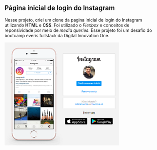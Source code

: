 ## Página inicial de login do Instagram

Nesse projeto, criei um clone da pagina inicial de login do Instagram utilizando **HTML** e **CSS**. Foi utilizado o _Flexbox_ e conceitos de reponsividade por meio de *media queries*. Esse projeto foi um desafio do bootcamp everis fullstack da Digital Innovation One.

![clone-image](https://raw.githubusercontent.com/victorloboc/instagram-page/main/images/clone-image.png)






